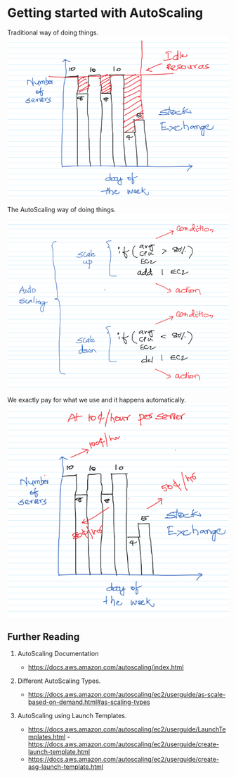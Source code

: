 
# Getting started with AutoScaling

Traditional way of doing things.\
![](images/traditional-on-premise-servers.png)

The AutoScaling way of doing things.\
![](images/auto-scaling.png)

We exactly pay for what we use and it happens automatically.\
![](images/auto-scaling-pricing.png)

## Further Reading

1. AutoScaling Documentation
    - https://docs.aws.amazon.com/autoscaling/index.html

1. Different AutoScaling Types.
    - https://docs.aws.amazon.com/autoscaling/ec2/userguide/as-scale-based-on-demand.html#as-scaling-types

1. AutoScaling using Launch Templates.
    - https://docs.aws.amazon.com/autoscaling/ec2/userguide/LaunchTemplates.html
     -https://docs.aws.amazon.com/autoscaling/ec2/userguide/create-launch-template.html
    - https://docs.aws.amazon.com/autoscaling/ec2/userguide/create-asg-launch-template.html